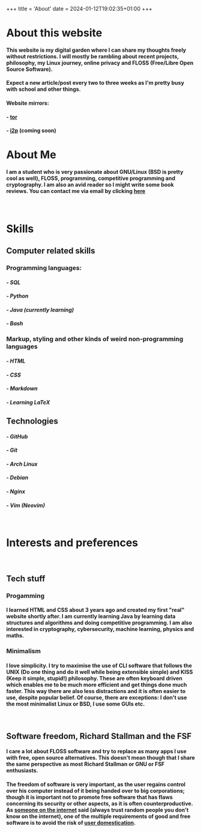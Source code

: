 +++
title = 'About'
date = 2024-01-12T19:02:35+01:00
+++

# About this website
#### This website is my digital garden where I can share my thoughts freely without restrictions. I will mostly be rambling about recent projects, philosophy, my Linux journey, online privacy and FLOSS (Free/Libre Open Source Software). 
#### Expect a new article/post every two to three weeks as I'm pretty busy with school and other things. 
#### Website mirrors:
#### - [tor](http://nyrsgajydgnf5eibfo3pybei7d2oluzzpxvpzaedbxabgdnmtzv2h6yd.onion)
#### - [i2p]() (coming soon)

# About Me 

#### I am a student who is very passionate about GNU/Linux (BSD is pretty cool as well), FLOSS, programming, competitive programming and cryptography. I am also an avid reader so I might write some book reviews. You can contact me via email by clicking [here](mailto:contact@nyrs.garden)
&nbsp;
&nbsp;
# Skills

## Computer related skills
### Programming languages:
#### *- SQL*
#### *- Python*
#### *- Java (currently learning)*
#### *- Bash*

### Markup, styling and other kinds of weird non-programming languages
#### *- HTML*
#### *- CSS*
#### *- Markdown*
#### *- Learning LaTeX*

## Technologies
#### *- GitHub*
#### *- Git*
#### *- Arch Linux*
#### *- Debian*
#### *- Nginx*
#### *- Vim (Neovim)*
&nbsp;
&nbsp;
&nbsp;
# Interests and preferences
&nbsp;
&nbsp;
## Tech stuff

### Progamming
#### I learned HTML and CSS about 3 years ago and created my first "real" website shortly after. I am currently learning Java by learning data structures and algorithms and doing competitive programming. I am also interested in cryptography, cybersecurity, machine learning, physics and maths.

### Minimalism
#### I love simplicity. I try to maximise the use of CLI software that follows the UNIX (Do one thing and do it well while being extensible simple) and KISS (Keep it simple, stupid!) philosophy. These are often keyboard driven which enables me to be much more efficient and get things done much faster. This way there are also less distractions and it is often easier to use, despite popular belief. Of course, there are exceptions: I don't use the most minimalist Linux or BSD, I use some GUIs etc. 
&nbsp;
&nbsp;
## Software freedom, Richard Stallman and the FSF

#### I care a lot about FLOSS software and try to replace as many apps I use with free, open source alternatives. This doesn't mean though that I share the same perspective as most Richard Stallman or GNU or FSF enthusiasts. 

#### The freedom of software is very important, as the user regains control over his computer instead of it being handed over to big corporations; though it is important not to promote free software that has flaws concerning its security or other aspects, as it is often counterproductive. As [someone on the internet](https://seirdy.one/) said (always trust random people you don't know on the internet), one of the multiple requirements of good and free software is to avoid the risk of [user domestication](https://seirdy.one/posts/2021/01/27/whatsapp-and-the-domestication-of-users/).  
